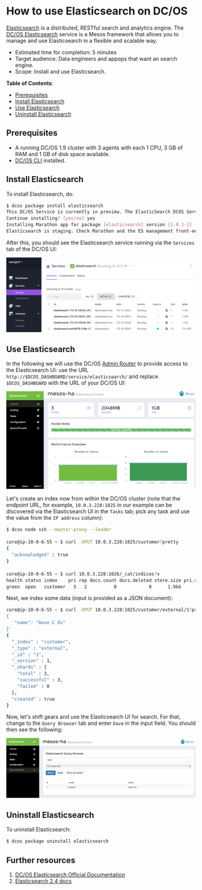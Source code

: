 # How to use Elasticsearch on DC/OS

[Elasticsearch](https://www.elastic.co/products/elasticsearch) is a distributed, RESTful search and analytics engine.
The [DC/OS Elasticsearch](https://github.com/mesos/elasticsearch) service is a Mesos framework that allows you to manage
and use Elasticsearch in a flexible and scalable way.

- Estimated time for completion: 5 minutes
- Target audience: Data engineers and appops that want an search engine.
- Scope: Install and use Elasticsearch.

**Table of Contents**:

- [Prerequisites](#prerequisites)
- [Install Elasticsearch](#install-elasticsearch)
- [Use Elasticsearch](#use-elasticsearch)
- [Uninstall Elasticsearch](#uninstall-elasticsearch)

## Prerequisites

- A running DC/OS 1.9 cluster with 3 agents with each 1 CPU, 3 GB of RAM and 1 GB of disk space available.
- [DC/OS CLI](https://dcos.io/docs/1.9/usage/cli/install/) installed.

## Install Elasticsearch

To install Elasticsearch, do:

```bash
$ dcos package install elasticsearch
This DC/OS Service is currently in preview. The ElasticSearch DCOS Service implementation is alpha and there may be bugs, incomplete features, incorrect documentation or other discrepancies.
Continue installing? [yes/no] yes
Installing Marathon app for package [elasticsearch] version [1.0.1-2]
Elasticsearch is staging. Check Marathon and the ES management front-end for status.
```

After this, you should see the Elasticsearch service running via the `Services` tab of the DC/OS UI:

![Elasticsearch DC/OS service](img/services.png)

## Use Elasticsearch

In the following we will use the DC/OS [Admin Router](https://dcos.io/docs/1.9/developing-services/#-a-name-adminrouter-a-admin-router-and-web-interface-integration) to provide access to the Elasticsearch UI: use the URL `http://$DCOS_DASHBOARD/service/elasticsearch/` and replace `$DCOS_DASHBOARD` with the URL of your DC/OS UI:

![Elasticsearch UI](img/es-ui.png)

Let's create an index now from within the DC/OS cluster (note that the endpoint URL, for example, `10.0.3.228:1025` in our example can be discovered via the Elasticsearch UI in the `Tasks` tab; pick any task and use the value from the `IP address` column):

```bash
$ dcos node ssh --master-proxy --leader

core@ip-10-0-6-55 ~ $ curl -XPUT 10.0.3.228:1025/customer?pretty
{
  "acknowledged" : true
}

core@ip-10-0-6-55 ~ $ curl 10.0.3.228:1026/_cat/indices?v
health status index    pri rep docs.count docs.deleted store.size pri.store.size
green  open   customer   5   2          0            0      1.9kb           650b
```

Next, we index some data (input is provided as a JSON document):

```bash
core@ip-10-0-6-55 ~ $ curl -XPUT 10.0.3.228:1025/customer/external/1?pretty -d '
{
   "name": "Dave C Os"
}'
{
  "_index" : "customer",
  "_type" : "external",
  "_id" : "1",
  "_version" : 1,
  "_shards" : {
    "total" : 3,
    "successful" : 3,
    "failed" : 0
  },
  "created" : true
}
```

Now, let's shift gears and use the Elasticsearch UI for search. For that, change to the `Query Browser` tab and enter `Dave` in the input field.
You should then see the following:

![Elasticsearch Query Browser](img/es-query-ui.png)

## Uninstall Elasticsearch

To uninstall Elasticsearch:

```bash
$ dcos package uninstall elasticsearch
```

## Further resources

1. [DC/OS Elasticsearch Official Documentation](http://mesos-elasticsearch.readthedocs.io/en/latest/)
1. [Elasticsearch 2.4 docs](https://www.elastic.co/guide/en/elasticsearch/reference/2.4/index.html)


